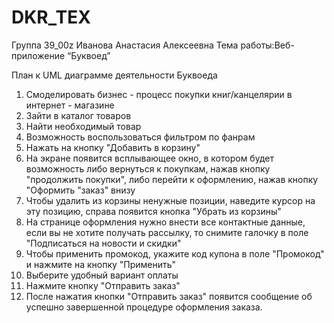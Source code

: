 # DKR_TEX
Группа 39_00z
Иванова Анастасия Алексеевна
Тема работы:Веб-приложение “Буквоед”

План к UML диаграмме деятельности Буквоеда

1. Смоделировать бизнес - процесс покупки книг/канцелярии в интернет - магазине
2. Зайти в каталог товаров
3. Найти необходимый товар
4. Возможность воспользоваться фильтром по фанрам
5. Нажать на кнопку "Добавить в корзину"
6. На экране появится всплывающее окно, в котором будет возможность либо вернуться к покупкам, нажав кнопку "продолжить покупки", либо перейти к оформлению, нажав кнопку "Оформить "заказ" внизу
7. Чтобы удалить из корзины ненужные позиции, наведите курсор на эту позицию, справа появится кнопка "Убрать из корзины"
8. На странице оформления нужно внести все контактные данные, если вы не хотите получать рассылку, то снимите галочку в поле "Подписаться на новости и скидки"
9. Чтобы применить промокод, укажите код купона в поле "Промокод" и нажмите на кнопку "Применить"
10. Выберите удобный вариант оплаты
11. Нажмите кнопку "Отправить заказ"
12. После нажатия кнопки "Отправить заказ" появится сообщение об успешно завершенной процедуре оформления заказа. 

